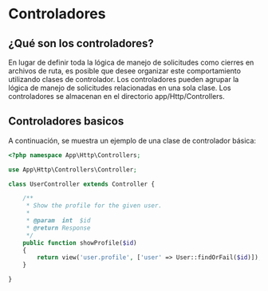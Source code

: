 # Controladores

## ¿Qué son los controladores?
En lugar de definir toda la lógica de manejo de solicitudes como cierres en archivos de ruta, es posible que desee organizar este comportamiento utilizando clases de controlador. Los controladores pueden agrupar la lógica de manejo de solicitudes relacionadas en una sola clase. Los controladores se almacenan en el directorio app/Http/Controllers.

## Controladores basicos
A continuación, se muestra un ejemplo de una clase de controlador básica:

```php
<?php namespace App\Http\Controllers;

use App\Http\Controllers\Controller;

class UserController extends Controller {

    /**
     * Show the profile for the given user.
     *
     * @param  int  $id
     * @return Response
     */
    public function showProfile($id)
    {
        return view('user.profile', ['user' => User::findOrFail($id)]);
    }

}
````
